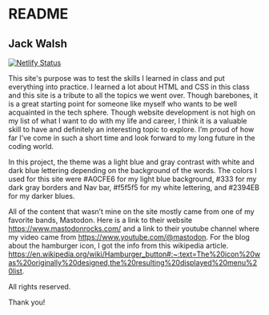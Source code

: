 # README



## Jack Walsh

[![Netlify Status](https://api.netlify.com/api/v1/badges/6a2e8870-9288-4d7c-acca-c3551563add9/deploy-status)](https://app.netlify.com/sites/about-me-walshjack1219/deploys)

This site's purpose was to test the skills I learned in class and put everything into practice. I learned a lot about HTML and CSS in this class and this site is a tribute to all the topics we went over. Though barebones, it is a great starting point for someone like myself who wants to be well acquainted in the tech sphere. Though website development is not high on my list of what I want to do with my life and career, I think it is a valuable skill to have and definitely an interesting topic to explore. I’m proud of how far I’ve come in such a short time and look forward to my long future in the coding world. 

In this project, the theme was a light blue and gray contrast with white and dark blue lettering depending on the background of the words. The colors I used for this site were #A0CFE6 for my light blue background, #333 for my dark gray borders and Nav bar, #f5f5f5 for my white lettering, and #2394EB for my darker blues. 

All of the content that wasn’t mine on the site mostly came from one of my favorite bands, Mastodon. Here is a link to their website https://www.mastodonrocks.com/ and a link to their youtube channel where my video came from https://www.youtube.com/@mastodon. For the blog about the hamburger icon, I got the info from this wikipedia article. https://en.wikipedia.org/wiki/Hamburger_button#:~:text=The%20icon%20was%20originally%20designed,the%20resulting%20displayed%20menu%20list.

All rights reserved. 

Thank you!
